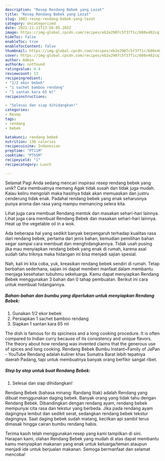 ```yaml
---
description: "Resep Rendang Bebek yang Lezat"
title: "Resep Rendang Bebek yang Lezat"
slug: 1082-resep-rendang-bebek-yang-lezat
category: Uncategorized
date: 2022-11-21T13:56:05.265Z
image: https://img-global.cpcdn.com/recipes/eb2e2907c5f37f1c/680x482cq70/rendang-bebek-foto-resep-utama.jpg
hideToc: false
enableToc: true
enableTocContent: false
thumbnail: https://img-global.cpcdn.com/recipes/eb2e2907c5f37f1c/680x482cq70/rendang-bebek-foto-resep-utama.jpg
cover: https://img-global.cpcdn.com/recipes/eb2e2907c5f37f1c/680x482cq70/rendang-bebek-foto-resep-utama.jpg
author: Admin
authorAv: notfound
ratingvalue: 4.4
reviewcount: 13
recipeingredient:
- "1/2 ekor bebek"
- "1 sachet bamboo rendang"
- "1 santan kara 65 ml"
recipeinstructions:

- "Selesai dan siap dihidangkan!"
categories:
- Resep
tags:
- rendang
- bebek

katakunci: rendang bebek 
nutrition: 130 calories
recipecuisine: Indonesian
preptime: "PT11M"
cooktime: "PT55M"
recipeyield: "1"
recipecategory: Lunch

---
```



Selamat Pagi Anda sedang mencari inspirasi resep rendang bebek yang unik? Cara membuatnya memang Agak tidak susah dan tidak juga mudah. Kalau keliru mengolah maka hasilnya tidak akan memuaskan dan justru cenderung tidak enak. Padahal rendang bebek yang enak seharusnya punya aroma dan rasa yang mampu memancing selera kita.


Lihat juga cara membuat Rendang mentok dan masakan sehari-hari lainnya. Lihat juga cara membuat Rendang Bebek dan masakan sehari-hari lainnya. Heat up the vegetable oil in a wok.

Ada beberapa hal yang sedikit banyak berpengaruh terhadap kualitas rasa dari rendang bebek, pertama dari jenis bahan, kemudian pemilihan bahan segar sampai cara membuat dan menghidangkannya. Tidak usah pusing jika mau menyiapkan rendang bebek yang enak di rumah, karena asal sudah tahu triknya maka hidangan ini bisa menjadi sajian spesial.


Nah, kali ini kita coba, yuk, kreasikan rendang bebek sendiri di rumah. Tetap berbahan sederhana, sajian ini dapat memberi manfaat dalam membantu menjaga kesehatan tubuhmu sekeluarga. Kamu dapat menyiapkan Rendang Bebek menggunakan 3 bahan dan 0 tahap pembuatan. Berikut ini cara untuk membuat hidangannya.

<!--inarticleads1-->

##### Bahan-bahan dan bumbu yang diperlukan untuk menyiapkan Rendang Bebek:

1. Gunakan 1/2 ekor bebek
1. Persiapkan 1 sachet bamboo rendang
1. Siapkan 1 santan kara 65 ml


The dish is famous for its spiciness and a long cooking procedure. It is often compared to Indian curry because of its consistency and unique flavors. The theory about how rendang was invented claims that the generous use of spices and long cooking. Rendang Bebek Bumbu Instant~Family of JaPan - YouTube Rendang adalah kuliner khas Sumatra Barat lebih tepatnya daerah Padang, tapi untuk membuatnya banyak orang berfikir sangat ribet. 

<!--inarticleads2-->

##### Step by step untuk buat Rendang Bebek:


1. Selesai dan siap dihidangkan!

Rendang Bebek (bahasa minang: Randang Itiak) adalah Rendang yang dibuat menggunakan daging bebek. Banyak orang yang tidak tahu dengan Rendang Bebek. Dibandingkan dengan rendang ayam, rendang bebek mempunyai cita rasa dan tekstur yang berbeda. Jika pada rendang ayam dagingnya lembut dan sedikit serat, sedangkan rendang bebek tekstur dagingnya. Saat daging bebek sudah matang, kecilkan api sambil terus dimasak hingga cairan bumbu rendang habis. 

Terima kasih telah menggunakan resep yang kami tampilkan di sini. Harapan kami, olahan Rendang Bebek yang mudah di atas dapat membantu kamu menyiapkan makanan yang enak untuk keluarga/teman ataupun menjadi ide untuk berjualan makanan. Semoga bermanfaat dan selamat mencoba!
